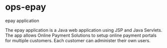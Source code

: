 # ops-epay
epay application

The epay application is a Java web application using JSP and Java Servlets.
The app allows Online Payment Solutions to setup online payment portals for multiple customers.
Each customer can administer their own users.
